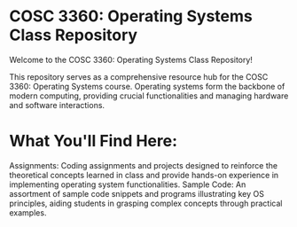 # COSC 3360: Operating Systems Class Repository

Welcome to the COSC 3360: Operating Systems Class Repository!

This repository serves as a comprehensive resource hub for the COSC 3360: Operating Systems course. Operating systems form the backbone of modern computing, providing crucial functionalities and managing hardware and software interactions.

# What You'll Find Here:
Assignments: Coding assignments and projects designed to reinforce the theoretical concepts learned in class and provide hands-on experience in implementing operating system functionalities.
Sample Code: An assortment of sample code snippets and programs illustrating key OS principles, aiding students in grasping complex concepts through practical examples.

